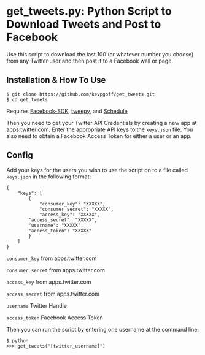 # get_tweets.py: Python Script to Download Tweets and Post to Facebook

Use this script to download the last 100 (or whatever number you choose) from any Twitter user and then post it to a Facebook wall or page.

## Installation & How To Use

```
$ git clone https://github.com/kevpgoff/get_tweets.git
$ cd get_tweets
```

Requires [Facebook-SDK](https://github.com/mobolic/facebook-sdk), [tweepy](https://github.com/tweepy/tweepy), and [Schedule](https://github.com/dbader/schedule)

Then you need to get your Twitter API Credentials by creating a new app at apps.twitter.com. Enter the appropriate API keys to the `keys.json` file. You also need to obtain a Facebook Access Token for either a user or an app. 

## Config

Add your keys for the users you wish to use the script on to a file called `keys.json` in the following format:
```
{
    "keys": [
        {
            "consumer_key": "XXXXX",
            "consumer_secret": "XXXXX",
            "access_key": "XXXXX",
	    "access_secret": "XXXXX",
	    "username": "XXXXX",
	    "access_token": "XXXXX"			
        }
    ]
}
```
`consumer_key` from apps.twitter.com

`consumer_secret`  from apps.twitter.com

`access_key`  from apps.twitter.com

`access_secret`  from apps.twitter.com

`username` Twitter Handle


`access_token` Facebook Access Token



Then you can run the script by entering one username at the command line: 

```
$ python
>>> get_tweets("[twitter_username]")
```

